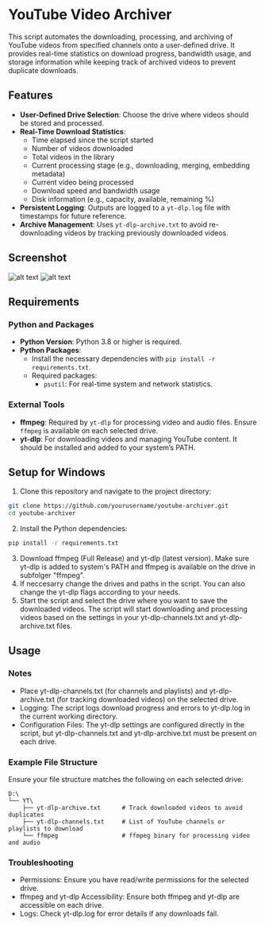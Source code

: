 # YouTube Video Archiver

This script automates the downloading, processing, and archiving of YouTube videos from specified channels onto a user-defined drive. It provides real-time statistics on download progress, bandwidth usage, and storage information while keeping track of archived videos to prevent duplicate downloads.

## Features

- **User-Defined Drive Selection**: Choose the drive where videos should be stored and processed.
- **Real-Time Download Statistics**:
  - Time elapsed since the script started
  - Number of videos downloaded
  - Total videos in the library
  - Current processing stage (e.g., downloading, merging, embedding metadata)
  - Current video being processed
  - Download speed and bandwidth usage
  - Disk information (e.g., capacity, available, remaining %)
- **Persistent Logging**: Outputs are logged to a `yt-dlp.log` file with timestamps for future reference.
- **Archive Management**: Uses `yt-dlp-archive.txt` to avoid re-downloading videos by tracking previously downloaded videos.

## Screenshot
![alt text](https://i.ibb.co/pn9f7WN/stats.png)
![alt text](https://i.ibb.co/mNmKcqS/selection.png)

## Requirements

### Python and Packages
- **Python Version**: Python 3.8 or higher is required.
- **Python Packages**:
  - Install the necessary dependencies with `pip install -r requirements.txt`.
  - Required packages:
    - `psutil`: For real-time system and network statistics.
    
### External Tools
- **ffmpeg**: Required by `yt-dlp` for processing video and audio files. Ensure `ffmpeg` is available on each selected drive.
- **yt-dlp**: For downloading videos and managing YouTube content. It should be installed and added to your system’s PATH.

## Setup for Windows
1. Clone this repository and navigate to the project directory:
```bash
git clone https://github.com/yourusername/youtube-archiver.git
cd youtube-archiver
```
2. Install the Python dependencies:
```bash
pip install -r requirements.txt
```
3. Download ffmpeg (Full Release) and yt-dlp (latest version). Make sure yt-dlp is added to system's PATH and ffmpeg is available on the drive in subfolger "ffmpeg".
4. If neccesarry change the drives and paths in the script. You can also change the yt-dlp flags according to your needs.
5. Start the script and select the drive where you want to save the downloaded videos. The script will start downloading and processing videos based on the settings in your yt-dlp-channels.txt and yt-dlp-archive.txt files.

## Usage

### Notes
- Place yt-dlp-channels.txt (for channels and playlists) and yt-dlp-archive.txt (for tracking downloaded videos) on the selected drive.
- Logging: The script logs download progress and errors to yt-dlp.log in the current working directory.
- Configuration Files: The yt-dlp settings are configured directly in the script, but yt-dlp-channels.txt and yt-dlp-archive.txt must be present on each drive.

### Example File Structure

Ensure your file structure matches the following on each selected drive:
```
D:\
└── YT\
    ├── yt-dlp-archive.txt      # Track downloaded videos to avoid duplicates
    ├── yt-dlp-channels.txt     # List of YouTube channels or playlists to download
    └── ffmpeg                  # ffmpeg binary for processing video and audio
```

### Troubleshooting

- Permissions: Ensure you have read/write permissions for the selected drive.
- ffmpeg and yt-dlp Accessibility: Ensure both ffmpeg and yt-dlp are accessible on each drive.
- Logs: Check yt-dlp.log for error details if any downloads fail.
